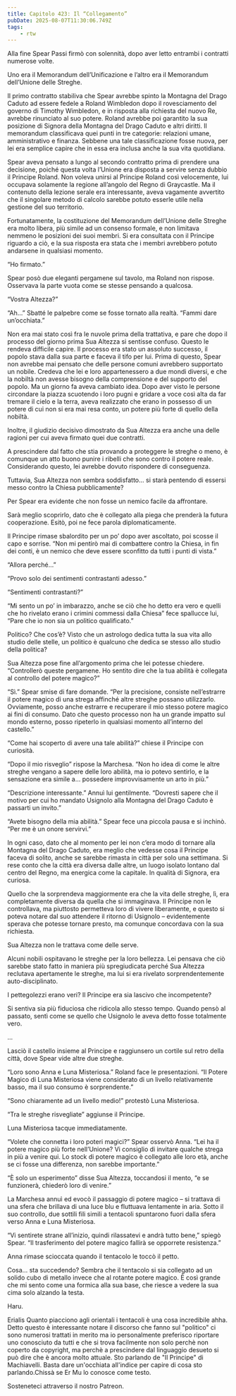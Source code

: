 ```yaml
---
title: Capitolo 423: Il “Collegamento”
pubDate: 2025-08-07T11:30:06.749Z
tags:
    - rtw
---
```







Alla fine Spear Passi firmò con solennità, dopo aver letto entrambi i contratti numerose volte.


Uno era il Memorandum dell’Unificazione e l’altro era il Memorandum dell’Unione delle Streghe.


Il primo contratto stabiliva che Spear avrebbe spinto la Montagna del Drago Caduto ad essere fedele a Roland Wimbledon dopo il rovesciamento del governo di Timothy Wimbledon, e in risposta alla richiesta del nuovo Re, avrebbe rinunciato al suo potere. Roland avrebbe poi garantito la sua posizione di Signora della Montagna del Drago Caduto e altri diritti. Il memorandum classificava quei punti in tre categorie: relazioni umane, amministrativo e finanza. Sebbene una tale classificazione fosse nuova, per lei era semplice capire che in essa era inclusa anche la sua vita quotidiana.


Spear aveva pensato a lungo al secondo contratto prima di prendere una decisione, poiché questa volta l’Unione era disposta a servire senza dubbio il Principe Roland. Non voleva unirsi al Principe Roland così velocemente, lui occupava solamente la regione all’angolo del Regno di Graycastle. Ma il contenuto della lezione serale era interessante, aveva vagamente avvertito che il singolare metodo di calcolo sarebbe potuto esserle utile nella gestione del suo territorio.


Fortunatamente, la costituzione del Memorandum dell’Unione delle Streghe era molto libera, più simile ad un consenso formale, e non limitava nemmeno le posizioni dei suoi membri. Si era consultata con il Principe riguardo a ciò, e la sua risposta era stata che i membri avrebbero potuto andarsene in qualsiasi momento.


“Ho firmato.”


Spear posò due eleganti pergamene sul tavolo, ma Roland non rispose. Osservava la parte vuota come se stesse pensando a qualcosa.


“Vostra Altezza?”


“Ah…” Sbatté le palpebre come se fosse tornato alla realtà. “Fammi dare un’occhiata.”


Non era mai stato così fra le nuvole prima della trattativa, e pare che dopo il processo del giorno prima Sua Altezza si sentisse confuso. Questo le rendeva difficile capire. Il processo era stato un assoluto successo, il popolo stava dalla sua parte e faceva il tifo per lui. Prima di questo, Spear non avrebbe mai pensato che delle persone comuni avrebbero supportato un nobile. Credeva che lei e loro appartenessero a due mondi diversi, e che la nobiltà non avesse bisogno della comprensione e del supporto del popolo. Ma un giorno fa aveva cambiato idea. Dopo aver visto le persone circondare la piazza scuotendo i loro pugni e gridare a voce così alta da far tremare il cielo e la terra, aveva realizzato che erano in possesso di un potere di cui non si era mai resa conto, un potere più forte di quello della nobiltà.


Inoltre, il giudizio decisivo dimostrato da Sua Altezza era anche una delle ragioni per cui aveva firmato quei due contratti.


A prescindere dal fatto che stia provando a proteggere le streghe o meno, è comunque un atto buono punire i ribelli che sono contro il potere reale. Considerando questo, lei avrebbe dovuto rispondere di conseguenza.


Tuttavia, Sua Altezza non sembra soddisfatto… si starà pentendo di essersi messo contro la Chiesa pubblicamente?


Per Spear era evidente che non fosse un nemico facile da affrontare.


Sarà meglio scoprirlo, dato che è collegato alla piega che prenderà la futura cooperazione. Esitò, poi ne fece parola diplomaticamente.


Il Principe rimase sbalordito per un po’ dopo aver ascoltato, poi scosse il capo e sorrise. “Non mi pentirò mai di combattere contro la Chiesa, in fin dei conti, è un nemico che deve essere sconfitto da tutti i punti di vista.”


“Allora perché…”


“Provo solo dei sentimenti contrastanti adesso.”


“Sentimenti contrastanti?”


“Mi sento un po’ in imbarazzo, anche se ciò che ho detto era vero e quelli che ho rivelato erano i crimini commessi dalla Chiesa” fece spallucce lui, “Pare che io non sia un politico qualificato.”


Politico? Che cos’è? Visto che un astrologo dedica tutta la sua vita allo studio delle stelle, un politico è qualcuno che dedica se stesso allo studio della politica?


Sua Altezza pose fine all’argomento prima che lei potesse chiedere. “Controllerò queste pergamene. Ho sentito dire che la tua abilità è collegata al controllo del potere magico?”


“Sì.” Spear smise di fare domande. “Per la precisione, consiste nell’estrarre il potere magico di una strega affinché altre streghe possano utilizzarlo. Ovviamente, posso anche estrarre e recuperare il mio stesso potere magico ai fini di consumo. Dato che questo processo non ha un grande impatto sul mondo esterno, posso ripeterlo in qualsiasi momento all’interno del castello.”


“Come hai scoperto di avere una tale abilità?” chiese il Principe con curiosità.


“Dopo il mio risveglio” rispose la Marchesa. “Non ho idea di come le altre streghe vengano a sapere delle loro abilità, ma io potevo sentirlo, e la sensazione era simile a… possedere improvvisamente un arto in più.”


“Descrizione interessante.” Annuì lui gentilmente. “Dovresti sapere che il motivo per cui ho mandato Usignolo alla Montagna del Drago Caduto è passarti un invito.”


“Avete bisogno della mia abilità.” Spear fece una piccola pausa e si inchinò. “Per me è un onore servirvi.”


In ogni caso, dato che al momento per lei non c’era modo di tornare alla Montagna del Drago Caduto, era meglio che vedesse cosa il Principe faceva di solito, anche se sarebbe rimasta in città per solo una settimana. Si rese conto che la città era diversa dalle altre, un luogo isolato lontano dal centro del Regno, ma energica come la capitale. In qualità di Signora, era curiosa.


Quello che la sorprendeva maggiormente era che la vita delle streghe, lì, era completamente diversa da quella che si immaginava. Il Principe non le controllava, ma piuttosto permetteva loro di vivere liberamente, e questo si poteva notare dal suo attendere il ritorno di Usignolo – evidentemente sperava che potesse tornare presto, ma comunque concordava con la sua richiesta.


Sua Altezza non le trattava come delle serve.


Alcuni nobili ospitavano le streghe per la loro bellezza. Lei pensava che ciò sarebbe stato fatto in maniera più spregiudicata perché Sua Altezza reclutava apertamente le streghe, ma lui si era rivelato sorprendentemente auto-disciplinato.


I pettegolezzi erano veri? Il Principe era sia lascivo che incompetente?


Si sentiva sia più fiduciosa che ridicola allo stesso tempo. Quando pensò al passato, sentì come se quello che Usignolo le aveva detto fosse totalmente vero.


...


Lasciò il castello insieme al Principe e raggiunsero un cortile sul retro della città, dove Spear vide altre due streghe.


“Loro sono Anna e Luna Misteriosa.” Roland face le presentazioni. “Il Potere Magico di Luna Misteriosa viene considerato di un livello relativamente basso, ma il suo consumo è sorprendente.”


“Sono chiaramente ad un livello medio!” protestò Luna Misteriosa.


“Tra le streghe risvegliate” aggiunse il Principe.


Luna Misteriosa tacque immediatamente.


“Volete che connetta i loro poteri magici?” Spear osservò Anna. “Lei ha il potere magico più forte nell’Unione? Vi consiglio di invitare qualche strega in più a venire qui. Lo stock di potere magico è collegato alle loro età, anche se ci fosse una differenza, non sarebbe importante.”


“Ѐ solo un esperimento” disse Sua Altezza, toccandosi il mento, “e se funzionerà, chiederò loro di venire.”


La Marchesa annuì ed evocò il passaggio di potere magico – si trattava di una sfera che brillava di una luce blu e fluttuava lentamente in aria. Sotto il suo controllo, due sottili fili simili a tentacoli spuntarono fuori dalla sfera verso Anna e Luna Misteriosa.


“Vi sentirete strane all’inizio, quindi rilassatevi e andrà tutto bene,” spiegò Spear. “Il trasferimento del potere magico fallirà se opporrete resistenza.”


Anna rimase scioccata quando il tentacolo le toccò il petto.


Cosa… sta succedendo? Sembra che il tentacolo si sia collegato ad un solido cubo di metallo invece che al rotante potere magico. Ѐ così grande che mi sento come una formica alla sua base, che riesce a vedere la sua cima solo alzando la testa.


Haru.


 Erialis Quanto piacciono agli orientali i tentacoli è una cosa incredibile ahha. Detto questo è interessante notare il discorso che fanno sul "politico" ci sono numerosi trattati in merito ma io personalmente preferisco riportare uno conosciuto da tutti e che si trova facilmente non solo perchè non coperto da copyright, ma perchè a prescindere dal linguaggio desueto si può dire che è ancora molto attuale. Sto parlando de "Il Principe" di Machiavelli. Basta dare un'occhiata all'indice per capire di cosa sto parlando.Chissà se Er Mu lo conosce come testo.


 Sosteneteci attraverso il nostro Patreon. 




                                


                                



